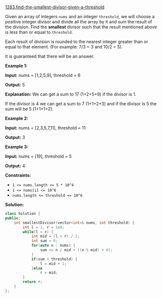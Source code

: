 [1283.find-the-smallest-divisor-given-a-threshold](https://leetcode.com/problems/find-the-smallest-divisor-given-a-threshold/)  

Given an array of integers `nums` and an integer `threshold`, we will choose a positive integer divisor and divide all the array by it and sum the result of the division. Find the **smallest** divisor such that the result mentioned above is less than or equal to `threshold`.

Each result of division is rounded to the nearest integer greater than or equal to that element. (For example: 7/3 = 3 and 10/2 = 5).

It is guaranteed that there will be an answer.

**Example 1:**

  
**Input:** nums = \[1,2,5,9\], threshold = 6
  
**Output:** 5
  
**Explanation:** We can get a sum to 17 (1+2+5+9) if the divisor is 1. 
  
If the divisor is 4 we can get a sum to 7 (1+1+2+3) and if the divisor is 5 the sum will be 5 (1+1+1+2). 
  

**Example 2:**

  
**Input:** nums = \[2,3,5,7,11\], threshold = 11
  
**Output:** 3
  

**Example 3:**

  
**Input:** nums = \[19\], threshold = 5
  
**Output:** 4
  

**Constraints:**

*   `1 <= nums.length <= 5 * 10^4`
*   `1 <= nums[i] <= 10^6`
*   `nums.length <= threshold <= 10^6`  



**Solution:**  

```cpp
class Solution {
public:
    int smallestDivisor(vector<int>& nums, int threshold) {
        int l = 1, r = 1e9;
        while(l < r) {
            int mid = (l + r) / 2;
            int sum = 0;
            for(auto n : nums) {
                sum += n / mid + ((n % mid) > 0);
            }
            if(sum > threshold) {
                l = mid + 1;
            }else
                r = mid;
        }
        return r;
    }
};
```
      